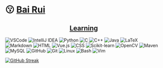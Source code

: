 

  <h1>😗 <a href="https://baibairui.github.io/">Bai Rui</a></h1>
  
<h2><center> <a href="https://blog.csdn.net/bairui6666?spm=1011.2648.3001.5343">Learning</a> </center> </h2>
  <div class="icons">
    <img src="https://skillicons.dev/icons?i=vscode" alt="VSCode">
    <img src="https://skillicons.dev/icons?i=idea" alt="IntelliJ IDEA">
    <img src="https://skillicons.dev/icons?i=py" alt="Python">
    <img src="https://skillicons.dev/icons?i=c" alt="C">
    <img src="https://skillicons.dev/icons?i=cpp" alt="C++">
    <img src="https://skillicons.dev/icons?i=java" alt="Java">
    <img src="https://skillicons.dev/icons?i=latex" alt="LaTeX">
    <img src="https://skillicons.dev/icons?i=md" alt="Markdown">
    <img src="https://skillicons.dev/icons?i=html" alt="HTML">
    <img src="https://skillicons.dev/icons?i=vue" alt="Vue.js">
    <img src="https://skillicons.dev/icons?i=css" alt="CSS">
    <img src="https://skillicons.dev/icons?i=sklearn" alt="Scikit-learn">
    <img src="https://skillicons.dev/icons?i=opencv" alt="OpenCV">
    <img src="https://skillicons.dev/icons?i=maven" alt="Maven">
    <img src="https://skillicons.dev/icons?i=mysql" alt="MySQL">
    <img src="https://skillicons.dev/icons?i=github" alt="GitHub">
    <img src="https://skillicons.dev/icons?i=git" alt="Git">
    <img src="https://skillicons.dev/icons?i=linux" alt="Linux">
    <img src="https://skillicons.dev/icons?i=bash" alt="Bash">
    <img src="https://skillicons.dev/icons?i=vim" alt="Vim">
  </div>
</body>
</html>

[![GitHub Streak](https://github-readme-streak-stats.herokuapp.com/?user=baibairui)](https://git.io/streak-stats)





